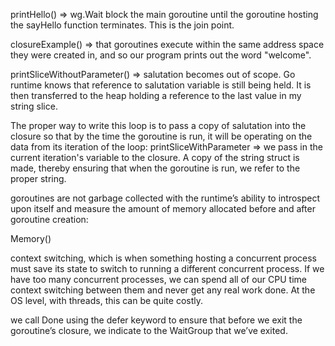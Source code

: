 printHello() => wg.Wait block the main goroutine until the goroutine hosting the sayHello function terminates. This is the join point.

closureExample() => that goroutines execute within the same address space they were created in, and so our program prints out the word "welcome".

printSliceWithoutParameter() => salutation becomes out of scope. Go runtime knows that reference to salutation variable is still being held. It is then transferred to the heap holding a reference to the last value in my string slice. 

The proper way to write this loop is to pass a copy of salutation into the closure so that by the time the goroutine is run, it will be operating on the data from its iteration of the loop:
printSliceWithParameter => we pass in the current iteration's variable to the closure. A copy of the string struct is made, thereby ensuring that when the goroutine is run, we refer to the proper string.

goroutines are not garbage collected with the runtime’s ability to introspect upon itself and measure the amount of memory allocated before and after goroutine creation:

Memory()

context switching, which is when something hosting a concurrent process must save its state to switch to running a different concurrent process. If we have too many concurrent processes, we can spend all of our CPU time context switching between them and never get any real work done. At the OS level, with threads, this can be quite costly.

we call Done using the defer keyword to ensure that before we exit the goroutine’s closure, we indicate to the WaitGroup that we’ve exited.


